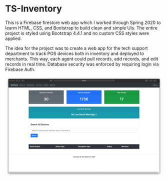 # TS-Inventory

This is a Firebase firestore web app which I worked through Spring 2020 to learm HTML, CSS, and Bootstrap to build clean and simple UIs. The entire project is styled using Bootstrap 4.4.1 and no custom CSS styles were applied. 

The idea for the project was to create a web app for the tech support department to track POS devices both in inventory and deployed to merchants. This way, each agent could pull records, add records, and edit records in real time. Database security was enforced by requiring login via Firebase Auth.


![GitHub Logo](/screenshots/screenshot1.png)
